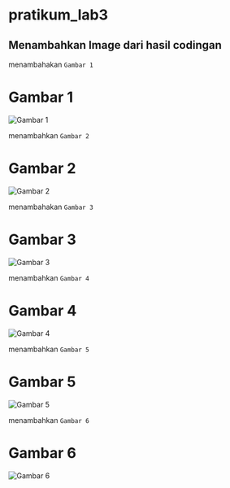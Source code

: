 # pratikum_lab3

## Menambahkan Image dari hasil codingan

menambahakan `Gambar 1`
# Gambar 1
![Gambar 1](gambar1.png)


menambahkan `Gambar 2`
# Gambar 2
![Gambar 2](gambar2.png)


menambahakan `Gambar 3`
# Gambar 3
![Gambar 3](gambar3.png)


menambahkan `Gambar 4`
# Gambar 4
![Gambar 4](gambar4.png)


menambahkan `Gambar 5`
# Gambar 5
![Gambar 5](gambar5.png)


menambahkan `Gambar 6`
# Gambar 6
![Gambar 6](Full_hasil_tugas.png)